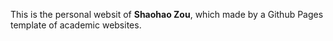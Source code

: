This is the personal websit of **Shaohao Zou**, which made by a Github Pages template of academic websites.
